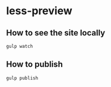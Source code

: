 # less-preview

## How to see the site locally

```
gulp watch
```

## How to publish

```
gulp publish
```
